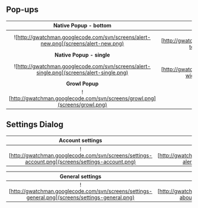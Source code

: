## Pop-ups ##

| **Native Popup - bottom** | **Native Popup - top** |
|:-------------------------:|:----------------------:|
| ![http://gwatchman.googlecode.com/svn/screens/alert-new.png](screens/alert-new.png) | ![http://gwatchman.googlecode.com/svn/screens/alert-top.png](screens/alert-top.png) |
| **Native Popup - single** | **Native Popup - wide** |
| ![http://gwatchman.googlecode.com/svn/screens/alert-single.png](screens/alert-single.png) | ![http://gwatchman.googlecode.com/svn/screens/alert-wide.png](screens/alert-wide.png) |
| **Growl Popup** |
| ![http://gwatchman.googlecode.com/svn/screens/growl.png](screens/growl.png) |

## Settings Dialog ##
| **Account settings** | **Alert Settings** |
|:--------------------:|:------------------:|
| ![http://gwatchman.googlecode.com/svn/screens/settings-account.png](screens/settings-account.png) | ![http://gwatchman.googlecode.com/svn/screens/settings-alert.png](screens/settings-alert.png) |

| **General settings** | **About** |
|:--------------------:|:---------:|
| ![http://gwatchman.googlecode.com/svn/screens/settings-general.png](screens/settings-general.png) | ![http://gwatchman.googlecode.com/svn/screens/settings-about.png](screens/settings-about.png) |
